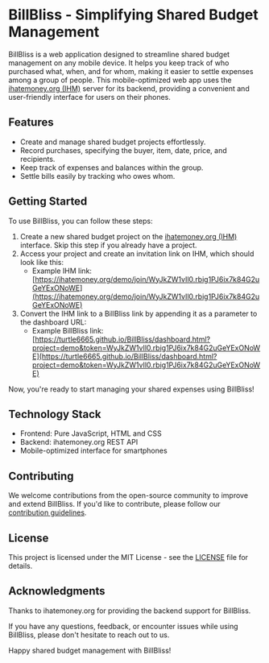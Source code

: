 # BillBliss - Simplifying Shared Budget Management

BillBliss is a web application designed to streamline shared budget management on any mobile device. It helps you keep track of who purchased what, when, and for whom, making it easier to settle expenses among a group of people. This mobile-optimized web app uses the [ihatemoney.org (IHM)](https://ihatemoney.org) server for its backend, providing a convenient and user-friendly interface for users on their phones.

## Features

- Create and manage shared budget projects effortlessly.
- Record purchases, specifying the buyer, item, date, price, and recipients.
- Keep track of expenses and balances within the group.
- Settle bills easily by tracking who owes whom.

## Getting Started

To use BillBliss, you can follow these steps:

1. Create a new shared budget project on the [ihatemoney.org (IHM)](https://ihatemoney.org/create) interface.
Skip this step if you already have a project.
2. Access your project and create an invitation link on IHM, which should look like this:
   - Example IHM link: [https://ihatemoney.org/demo/join/WyJkZW1vIl0.rbig1PJ6ix7k84G2uGeYExONoWE](https://ihatemoney.org/demo/join/WyJkZW1vIl0.rbig1PJ6ix7k84G2uGeYExONoWE)
3. Convert the IHM link to a BillBliss link by appending it as a parameter to the dashboard URL:
   - Example BillBliss link: [https://turtle6665.github.io/BillBliss/dashboard.html?project=demo&token=WyJkZW1vIl0.rbig1PJ6ix7k84G2uGeYExONoWE](https://turtle6665.github.io/BillBliss/dashboard.html?project=demo&token=WyJkZW1vIl0.rbig1PJ6ix7k84G2uGeYExONoWE)
   
Now, you're ready to start managing your shared expenses using BillBliss!

## Technology Stack

- Frontend: Pure JavaScript, HTML and CSS
- Backend: ihatemoney.org REST API
- Mobile-optimized interface for smartphones

## Contributing

We welcome contributions from the open-source community to improve and extend BillBliss. If you'd like to contribute, please follow our [contribution guidelines](CONTRIBUTING.md).

## License

This project is licensed under the MIT License - see the [LICENSE](LICENSE) file for details.

## Acknowledgments

Thanks to ihatemoney.org for providing the backend support for BillBliss.

If you have any questions, feedback, or encounter issues while using BillBliss, please don't hesitate to reach out to us.

Happy shared budget management with BillBliss!
